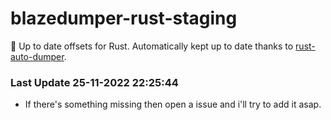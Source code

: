 # blazedumper-rust-staging

🚀 Up to date offsets for Rust. Automatically kept up to date thanks to [rust-auto-dumper](https://github.com/Akandesh/rust-auto-dumper).


### Last Update 25-11-2022 22:25:44
- If there's something missing then open a issue and i'll try to add it asap.